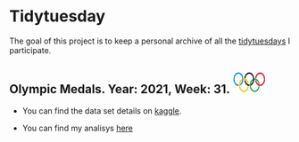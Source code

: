 
<!-- README.md is generated from README.Rmd. Please edit that file -->

# Tidytuesday

<!-- badges: start -->
<!-- badges: end -->

The goal of this project is to keep a personal archive of all the
[tidytuesdays](https://github.com/rfordatascience/tidytuesday) I
participate.

## Olympic Medals. Year: 2021, Week: 31. <img src="fig/Olympic_rings.svg" alt="some text" width=60 height=40>

-   You can find the data set details on
    [kaggle](https://www.kaggle.com/heesoo37/120-years-of-olympic-history-athletes-and-results).

-   You can find my analisys
    [here](https://raw.githubusercontent.com/talesgomes27/tidytuesday/main/tidytuesday/2021-31/tidytuesday_2021-31.html)
